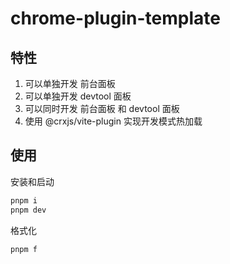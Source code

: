# chrome-plugin-template

## 特性

1. 可以单独开发 前台面板
2. 可以单独开发 devtool 面板
3. 可以同时开发 前台面板 和 devtool 面板
4. 使用 @crxjs/vite-plugin 实现开发模式热加载

## 使用

安装和启动

```sh
pnpm i
pnpm dev
```

格式化

```
pnpm f
```
